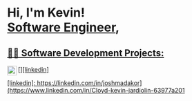 <h1>Hi, I'm Kevin! <br/><a href="https://github.com/KevinJardiolin">Software Engineer</a>, <a href="https://www.linkedin.com/in/Cloyd-kevin-jardiolin-63977a201/"> </h1>

<h2>👨‍💻 Software Development Projects:</h2>


[<img align="left" alt="KevinJardiolin | LinkedIn" width="22px" src="https://cdn.jsdelivr.net/npm/simple-icons@v3/icons/linkedin.svg" />][linkedin]

[linkedin]: https://linkedin.com/in/joshmadakor](https://www.linkedin.com/in/Cloyd-kevin-jardiolin-63977a201

<!--
**KevinJardiolin/KevinJardiolin** is a ✨ _special_ ✨ repository because its `README.md` (this file) appears on your GitHub profile.

Here are some ideas to get you started:

- 🔭 I’m currently working on ...
- 🌱 I’m currently learning ...
- 👯 I’m looking to collaborate on ...
- 🤔 I’m looking for help with ...
- 💬 Ask me about ...
- 📫 How to reach me: ...
- 😄 Pronouns: ...
- ⚡ Fun fact: ...
-->
